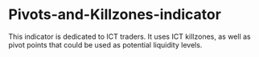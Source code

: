 # Pivots-and-Killzones-indicator
This indicator is dedicated to ICT traders. It uses ICT killzones, as well as pivot points that could be used as potential liquidity levels.
